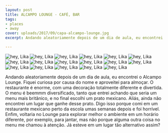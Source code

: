 ```yaml
---
layout: post
title: ALCAMPO LOUNGE - CAFÉ, BAR
tags:
- places
- away
cover: uploads/2017/09/capa-alcampo-lounge.jpg
excerpt: Andando aleatoriamente depois de um dia de aula, eu encontrei o Alcampo Lounge. Fiquei curiosa por causa do nome e aproveitei para almoçar. O restaurante é enorme, com uma decoração totalmente diferente e divertida.

---
```


<img class="blog-post-image" src="{{ site.baseUrl }}/uploads/2017/09/lounge-01.jpg" alt="hey, Lika"/>

<img class="blog-post-image" src="{{ site.baseUrl }}/uploads/2017/09/lounge-02.jpg" alt="hey, Lika"/>

<img class="blog-post-image" src="{{ site.baseUrl }}/uploads/2017/09/lounge-03.jpg" alt="hey, Lika"/>

<img class="blog-post-image" src="{{ site.baseUrl }}/uploads/2017/09/lounge-04.jpg" alt="hey, Lika"/>

<img class="blog-post-image" src="{{ site.baseUrl }}/uploads/2017/09/lounge-05.jpg" alt="hey, Lika"/>

<img class="blog-post-image" src="{{ site.baseUrl }}/uploads/2017/09/lounge-06.jpg" alt="hey, Lika"/>

<img class="blog-post-image" src="{{ site.baseUrl }}/uploads/2017/09/lounge-07.jpg" alt="hey, Lika"/>

<img class="blog-post-image" src="{{ site.baseUrl }}/uploads/2017/09/lounge-08.jpg" alt="hey, Lika"/>

<img class="blog-post-image" src="{{ site.baseUrl }}/uploads/2017/09/lounge-09.jpg" alt="hey, Lika"/>

<img class="blog-post-image" src="{{ site.baseUrl }}/uploads/2017/09/lounge-10.jpg" alt="hey, Lika"/>

<img class="blog-post-image" src="{{ site.baseUrl }}/uploads/2017/09/lounge-11.jpg" alt="hey, Lika"/>

<img class="blog-post-image" src="{{ site.baseUrl }}/uploads/2017/09/lounge-12.jpg" alt="hey, Lika"/>

<img class="blog-post-image" src="{{ site.baseUrl }}/uploads/2017/09/lounge-13.jpg" alt="hey, Lika"/>

<img class="blog-post-image" src="{{ site.baseUrl }}/uploads/2017/09/lounge-14.jpg" alt="hey, Lika"/>

<img class="blog-post-image" src="{{ site.baseUrl }}/uploads/2017/09/lounge-15.jpg" alt="hey, Lika"/>

<img class="blog-post-image" src="{{ site.baseUrl }}/uploads/2017/09/lounge-16.jpg" alt="hey, Lika"/>

<img class="blog-post-image" src="{{ site.baseUrl }}/uploads/2017/09/lounge-17.jpg" alt="hey, Lika"/>

Andando aleatoriamente depois de um dia de aula, eu encontrei o Alcampo Lounge. Fiquei curiosa por causa do nome e aproveitei para almoçar. O restaurante é enorme, com uma decoração totalmente diferente e divertida. O menu é beemmm diversificado, tanto que entrei achando que seria um menu mais britânico, e no final escolhi um prato mexicano. Aliás, ainda não encontrei um lugar que ganhe desse prato. Digo isso porque comi em um restaurante mexicano perto da escola umas semanas depois e foi horrível. Enfim, voltaria no Lounge para explorar melhor o ambiente em um horário diferente, por exemplo, para jantar, mas não porque alguma outra coisa no menu me chamou à atenção. Já esteve em um lugar tão alternativo assim?

